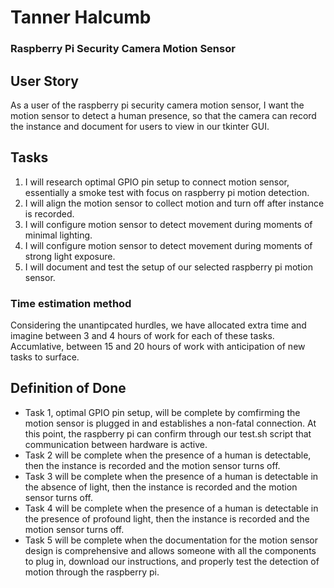 # Tanner Halcumb

### Raspberry Pi Security Camera Motion Sensor

## User Story

As a user of the raspberry pi security camera motion sensor, I want the motion sensor to detect
a human presence, so that the camera can record the instance and document for users to view in 
our tkinter GUI.

## Tasks

1. I will research optimal GPIO pin setup to connect motion sensor, essentially a smoke test
with focus on raspberry pi motion detection. 
2. I will align the motion sensor to collect motion and turn off after instance is recorded.
3. I will configure motion sensor to detect movement during moments of minimal lighting.
4. I will configure motion sensor to detect movement during moments of strong light exposure.
5. I will document and test the setup of our selected raspberry pi motion sensor.

### Time estimation method

Considering the unantipcated hurdles, we have allocated extra time and imagine between 3 and
4 hours of work for each of these tasks. Accumlative, between 15 and 20 hours of work with anticipation
of new tasks to surface.

## Definition of Done

- Task 1, optimal GPIO pin setup, will be complete by comfirming the motion sensor is plugged in and establishes a non-fatal connection. At this point, the raspberry pi can confirm through our test.sh script that communication between hardware is active.
- Task 2 will be complete when the presence of a human is detectable, then the instance is recorded and the motion sensor turns off.
- Task 3 will be complete when the presence of a human is detectable in the absence of light, then the instance is recorded and the motion sensor turns off.
- Task 4 will be complete when the presence of a human is detectable in the presence of profound light, then the instance is recorded and the motion sensor turns off.
- Task 5 will be complete when the documentation for the motion sensor design is comprehensive and allows someone with all the components to plug in, download our instructions, and properly test the detection of motion through the raspberry pi. 
